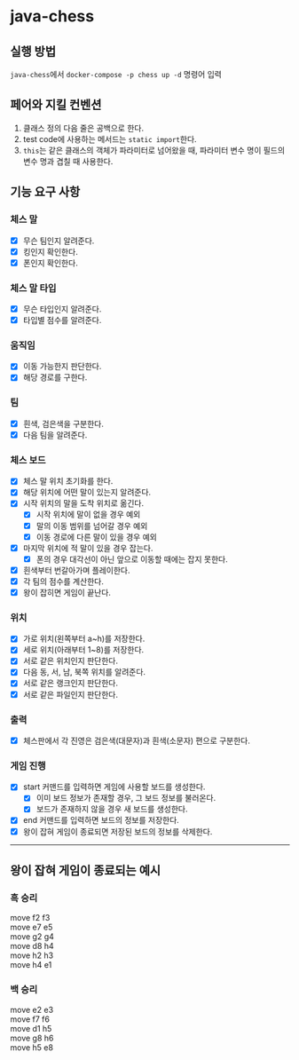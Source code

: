 # java-chess

## 실행 방법
`java-chess`에서 `docker-compose -p chess up -d` 명령어 입력

## 페어와 지킬 컨벤션
1. 클래스 정의 다음 줄은 공백으로 한다.
2. test code에 사용하는 메서드는 `static import`한다.
3. `this`는 같은 클래스의 객체가 파라미터로 넘어왔을 때, 파라미터 변수 명이 필드의 변수 명과 겹칠 때 사용한다.

## 기능 요구 사항

### 체스 말
- [x] 무슨 팀인지 알려준다.
- [x] 킹인지 확인한다.
- [x] 폰인지 확인한다.

### 체스 말 타입
- [x] 무슨 타입인지 알려준다.
- [x] 타입별 점수를 알려준다.

### 움직임
- [x] 이동 가능한지 판단한다.
- [x] 해당 경로를 구한다.

### 팀
- [x] 흰색, 검은색을 구분한다.
- [x] 다음 팀을 알려준다.

### 체스 보드
- [x] 체스 말 위치 초기화를 한다.
- [x] 해당 위치에 어떤 말이 있는지 알려준다.
- [x] 시작 위치의 말을 도착 위치로 옮긴다.
  - [x] 시작 위치에 말이 없을 경우 예외
  - [x] 말의 이동 범위를 넘어갈 경우 예외
  - [x] 이동 경로에 다른 말이 있을 경우 예외
- [x] 마지막 위치에 적 말이 있을 경우 잡는다.
  - [x] 폰의 경우 대각선이 아닌 앞으로 이동할 때에는 잡지 못한다.
- [x] 흰색부터 번갈아가며 플레이한다.
- [x] 각 팀의 점수를 계산한다.
- [x] 왕이 잡히면 게임이 끝난다.

### 위치
- [x] 가로 위치(왼쪽부터 a~h)를 저장한다.
- [x] 세로 위치(아래부터 1~8)를 저장한다.
- [x] 서로 같은 위치인지 판단한다.
- [x] 다음 동, 서, 남, 북쪽 위치를 알려준다.
- [x] 서로 같은 랭크인지 판단한다.
- [x] 서로 같은 파일인지 판단한다.

### 출력
- [x] 체스판에서 각 진영은 검은색(대문자)과 흰색(소문자) 편으로 구분한다.

### 게임 진행
- [x] start 커맨드를 입력하면 게임에 사용할 보드를 생성한다.
  - [x] 이미 보드 정보가 존재할 경우, 그 보드 정보를 불러온다.
  - [x] 보드가 존재하지 않을 경우 새 보드를 생성한다.
- [x] end 커맨드를 입력하면 보드의 정보를 저장한다.
- [x] 왕이 잡혀 게임이 종료되면 저장된 보드의 정보를 삭제한다.

-----------
## 왕이 잡혀 게임이 종료되는 예시
### 흑 승리
move f2 f3  
move e7 e5  
move g2 g4  
move d8 h4  
move h2 h3  
move h4 e1  

### 백 승리
move e2 e3  
move f7 f6  
move d1 h5  
move g8 h6  
move h5 e8  
